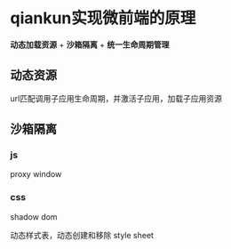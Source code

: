 # qiankun实现微前端的原理

**动态加载资源** + **沙箱隔离** + **统一生命周期管理**

## 动态资源

url匹配调用子应用生命周期，并激活子应用，加载子应用资源

## 沙箱隔离

### js

proxy window

### css

shadow dom

动态样式表，动态创建和移除 style sheet

